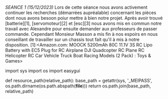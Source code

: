 *SEANCE 1 (15/12/2023)*
Lors de cette séance nous avons activement continuer les recherches (démarrées aupréalable) concernant les pièces dont nous  avons besoon poiur mettre à bien notre projet.
Après avoir trouvé [batterie][1], [servomoteur][2] et [esc][3] nous avons mis en commun notre travail avec Alexandre pour ensuite demander aux professeurs de passer commande.
Cependant Monsieur Masson a mis fin à nos espoirs en nous conseillant de travailler sur un chassis tout fait qu'il à mis à notre disposition.
[1]:<Amazon.com: MOOCK 5200mAh 80C 11.1V 3S RC Lipo Battery with EC5 Plug for RC Airplane DJI Quadcopter RC Plane RC Helicopter RC Car Vehicle Truck Boat Racing Models (2 Pack) : Toys & Games>


import sys
import os
import easygui

def resource_path(relative_path):
    base_path = getattr(sys, '_MEIPASS', os.path.dirname(os.path.abspath(__file__)))
    return os.path.join(base_path, relative_path)
